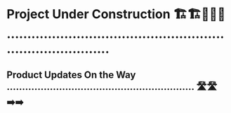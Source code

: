# Project Under Construction 🏗️🏗️🚧🚧🚧 ..............................................................................

## Product Updates On the Way ............................................................. 🛣️🛣️➡️➡️






